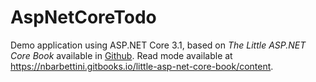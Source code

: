 # AspNetCoreTodo

Demo application using ASP.NET Core 3.1, based on *The Little ASP.NET Core Book* available in [Github](https://github.com/nbarbettini/little-aspnetcore-book). Read mode available at https://nbarbettini.gitbooks.io/little-asp-net-core-book/content.
